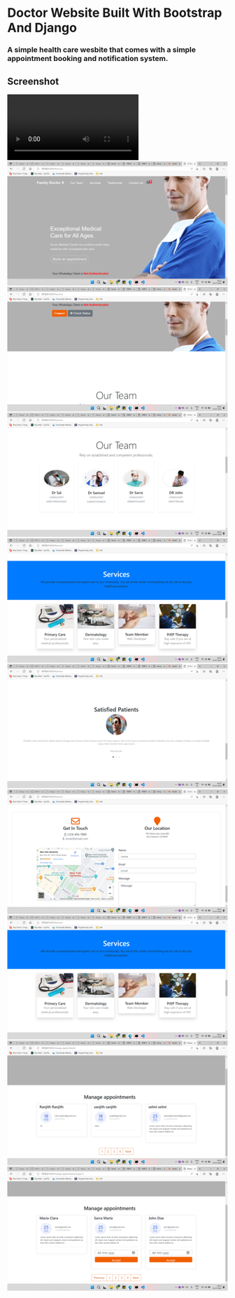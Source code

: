 # Doctor Website Built With Bootstrap And Django

### A simple health care wesbite that comes with a simple appointment booking and notification system.

## Screenshot

![](https://user-images.githubusercontent.com/105979094/179305461-90cd283e-6c14-4ad1-9eda-57c5416525d2.mp4)
![](https://github.com/bhatiRiya/Family-Doctor-X/blob/master/screenshots/Screenshot%20(364).png)
![](https://github.com/bhatiRiya/Family-Doctor-X/blob/master/screenshots/Screenshot%20(365).png)
![](https://github.com/bhatiRiya/Family-Doctor-X/blob/master/screenshots/Screenshot%20(366).png)
![](https://github.com/bhatiRiya/Family-Doctor-X/blob/master/screenshots/Screenshot%20(367).png)
![](https://github.com/bhatiRiya/Family-Doctor-X/blob/master/screenshots/Screenshot%20(368).png)
![](https://github.com/bhatiRiya/Family-Doctor-X/blob/master/screenshots/Screenshot%20(369).png)
![](https://github.com/bhatiRiya/Family-Doctor-X/blob/master/screenshots/Screenshot%20(370).png)
![](https://github.com/bhatiRiya/Family-Doctor-X/blob/master/screenshots/Screenshot%20(371).png)
![](https://github.com/bhatiRiya/Family-Doctor-X/blob/master/screenshots/Screenshot%20(372).png)


